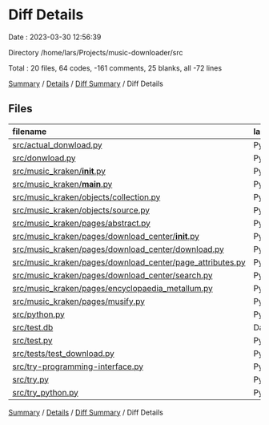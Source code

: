 # Diff Details

Date : 2023-03-30 12:56:39

Directory /home/lars/Projects/music-downloader/src

Total : 20 files,  64 codes, -161 comments, 25 blanks, all -72 lines

[Summary](results.md) / [Details](details.md) / [Diff Summary](diff.md) / Diff Details

## Files
| filename | language | code | comment | blank | total |
| :--- | :--- | ---: | ---: | ---: | ---: |
| [src/actual_donwload.py](/src/actual_donwload.py) | Python | 21 | 0 | 12 | 33 |
| [src/donwload.py](/src/donwload.py) | Python | -9 | 0 | -6 | -15 |
| [src/music_kraken/__init__.py](/src/music_kraken/__init__.py) | Python | 24 | 0 | 5 | 29 |
| [src/music_kraken/__main__.py](/src/music_kraken/__main__.py) | Python | 0 | -2 | 0 | -2 |
| [src/music_kraken/objects/collection.py](/src/music_kraken/objects/collection.py) | Python | -1 | 0 | 0 | -1 |
| [src/music_kraken/objects/source.py](/src/music_kraken/objects/source.py) | Python | 2 | 0 | 1 | 3 |
| [src/music_kraken/pages/abstract.py](/src/music_kraken/pages/abstract.py) | Python | 23 | 0 | 8 | 31 |
| [src/music_kraken/pages/download_center/__init__.py](/src/music_kraken/pages/download_center/__init__.py) | Python | 2 | 0 | 0 | 2 |
| [src/music_kraken/pages/download_center/download.py](/src/music_kraken/pages/download_center/download.py) | Python | 33 | 0 | 12 | 45 |
| [src/music_kraken/pages/download_center/page_attributes.py](/src/music_kraken/pages/download_center/page_attributes.py) | Python | 10 | 1 | 3 | 14 |
| [src/music_kraken/pages/download_center/search.py](/src/music_kraken/pages/download_center/search.py) | Python | 38 | 0 | 12 | 50 |
| [src/music_kraken/pages/encyclopaedia_metallum.py](/src/music_kraken/pages/encyclopaedia_metallum.py) | Python | 14 | 0 | 5 | 19 |
| [src/music_kraken/pages/musify.py](/src/music_kraken/pages/musify.py) | Python | 9 | 0 | 2 | 11 |
| [src/python.py](/src/python.py) | Python | -12 | -43 | -6 | -61 |
| [src/test.db](/src/test.db) | Database | -91 | 0 | -1 | -92 |
| [src/test.py](/src/test.py) | Python | -1 | 0 | 0 | -1 |
| [src/tests/test_download.py](/src/tests/test_download.py) | Python | 30 | 1 | 12 | 43 |
| [src/try-programming-interface.py](/src/try-programming-interface.py) | Python | -14 | -98 | -22 | -134 |
| [src/try.py](/src/try.py) | Python | -1 | 0 | -3 | -4 |
| [src/try_python.py](/src/try_python.py) | Python | -13 | -20 | -9 | -42 |

[Summary](results.md) / [Details](details.md) / [Diff Summary](diff.md) / Diff Details